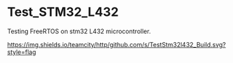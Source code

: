 # Test_STM32_L432
Testing FreeRTOS on stm32 L432 microcontroller.


https://img.shields.io/teamcity/http/github.com/s/TestStm32l432_Build.svg?style=flag
